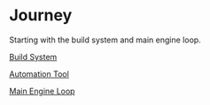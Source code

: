 # Journey

Starting with the build system and main engine loop.

[Build System](Build%20&%20Automation%20System/UBT.md)

[Automation Tool](Build%20&%20Automation%20System/AutomationTool.md)

[Main Engine Loop](Launch/mainloop.md)
